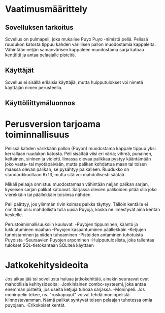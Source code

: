 # Vaatimusmäärittely

## Sovelluksen tarkoitus
Sovellus on pulmapeli, joka mukailee Puyo Puyo -nimistä peliä. Pelissä ruudukon katosta tippuu kahden värillisen pallon muodostamia kappaleita. Vähintään neljän samanvärisen kappaleen muodostama sarja katoaa kentältä ja antaa pelaajalle pisteitä.

## Käyttäjät
Sovellus ei sisällä erilaisia käyttäjiä, mutta huipputulokset voi nimetä käyttäjän nimen perusteella.

## Käyttöliittymäluonnos


# Perusversion tarjoama toiminnallisuus
Pelissä kahden värikkään pallon (Puyon) muodostama kappale tippuu yksi 
kerrallaan ruudukon katosta. Peli sisältää viisi eri väriä; vihreä, 
punainen, keltainen, sininen ja violetti. Ilmassa olevaa palikkaa pystyy 
kääntämään joko vasta- tai myötäpäivään, mutta palikan kohdattua maan 
tai toisen maassa olevan palikan, se pysähtyy paikalleen. Ruudukko on 
standardikooltaan 6x13, mutta sitä voi mahdollisesti säätää.

Mikäli pelaaja onnistuu muodostamaan vähintään neljän palikan sarjan, 
kyseisen sarjan palikat katoavat. Sarjassa olevien palikoiden pitää olla 
joko vierekkäin tai päällekkäin toisiinsa nähden.

Peli päättyy, jos ylimmän rivin kolmas paikka täyttyy. Tällöin kentälle 
ei nimittäin olisi mahdollista tulla uusia Puyoja, koska ne ilmestyvät 
aina kentän keskelle.

Perustoiminnallisuuksiin kuuluvat:
-Puyojen tippuminen, kääntö ja lukkiutuminen maahan
-Puyojen kasaantuminen päällekkäin
-Ketjujen tunnistaminen ja niiden tuhoaminen
-Pisteiden antaminen tuhotuista Puyoista
-Seuraavien Puyojen arpominen
-Huipputuloslista, joka tallentaa tulokset SQL-tietokantaan SQLiteä 
käyttäen


# Jatkokehitysideoita
Jos aikaa jää tai sovellusta haluaa jatkokehittää, ainakin seuraavat 
ovat mahdollisia kehitysideoita:
-Jonkinlainen combo-systeemi, joka antaa enemmän pisteitä, jos useita 
ketjuja tuhoaa sarjassa.
-Moninpeli. Jos moninpelin tekee, ns. "roskapuyot" voivat tehdä 
moninpelistä kiinnostavamman. Nämä palikat syntyvät toisen pelaajan 
tuhotessa omia puyojaan.
-Erikokoiset kentät.
